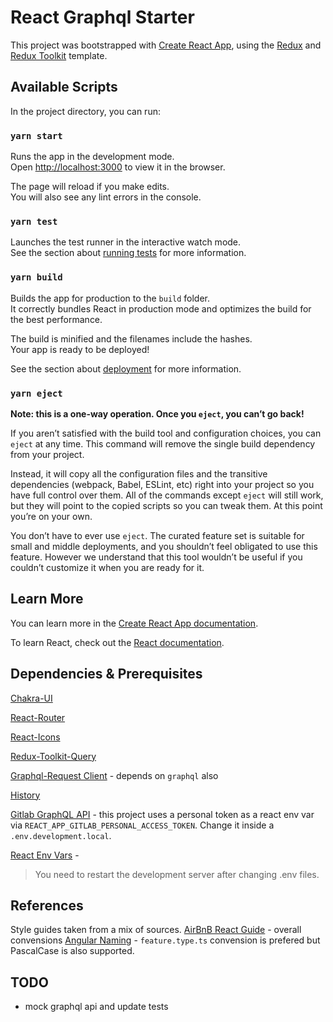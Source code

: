 # React Graphql Starter

This project was bootstrapped with [Create React App](https://github.com/facebook/create-react-app), using the [Redux](https://redux.js.org/) and [Redux Toolkit](https://redux-toolkit.js.org/) template.

## Available Scripts

In the project directory, you can run:

### `yarn start`

Runs the app in the development mode.<br />
Open [http://localhost:3000](http://localhost:3000) to view it in the browser.

The page will reload if you make edits.<br />
You will also see any lint errors in the console.

### `yarn test`

Launches the test runner in the interactive watch mode.<br />
See the section about [running tests](https://facebook.github.io/create-react-app/docs/running-tests) for more information.

### `yarn build`

Builds the app for production to the `build` folder.<br />
It correctly bundles React in production mode and optimizes the build for the best performance.

The build is minified and the filenames include the hashes.<br />
Your app is ready to be deployed!

See the section about [deployment](https://facebook.github.io/create-react-app/docs/deployment) for more information.

### `yarn eject`

**Note: this is a one-way operation. Once you `eject`, you can’t go back!**

If you aren’t satisfied with the build tool and configuration choices, you can `eject` at any time. This command will remove the single build dependency from your project.

Instead, it will copy all the configuration files and the transitive dependencies (webpack, Babel, ESLint, etc) right into your project so you have full control over them. All of the commands except `eject` will still work, but they will point to the copied scripts so you can tweak them. At this point you’re on your own.

You don’t have to ever use `eject`. The curated feature set is suitable for small and middle deployments, and you shouldn’t feel obligated to use this feature. However we understand that this tool wouldn’t be useful if you couldn’t customize it when you are ready for it.

## Learn More

You can learn more in the [Create React App documentation](https://facebook.github.io/create-react-app/docs/getting-started).

To learn React, check out the [React documentation](https://reactjs.org/).

## Dependencies & Prerequisites
[Chakra-UI](https://chakra-ui.com/docs/getting-started)

[React-Router](https://reactrouter.com/)

[React-Icons](https://react-icons.github.io/react-icons)

[Redux-Toolkit-Query](https://redux-toolkit.js.org/rtk-query/overview)

[Graphql-Request Client](https://www.npmjs.com/package/graphql-request) - depends on `graphql` also

[History](https://www.npmjs.com/package/history)

[Gitlab GraphQL API](https://docs.gitlab.com/ee/api/graphql/getting_started.html) - this project uses a personal token as a react env var via `REACT_APP_GITLAB_PERSONAL_ACCESS_TOKEN`. Change it inside a `.env.development.local`.

[React Env Vars](https://create-react-app.dev/docs/adding-custom-environment-variables/) - 
> You need to restart the development server after changing .env files.

## References
Style guides taken from a mix of sources. 
[AirBnB React Guide](https://airbnb.io/javascript/react/) - overall convensions
[Angular Naming](https://angular.io/guide/styleguide#general-naming-guidelines) - `feature.type.ts` convension is prefered but PascalCase is also supported.

## TODO

- mock graphql api and update tests